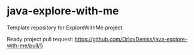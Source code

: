# java-explore-with-me

Template repository for ExploreWithMe project.

Ready project pull request: https://github.com/OrlovDeniss/java-explore-with-me/pull/5
